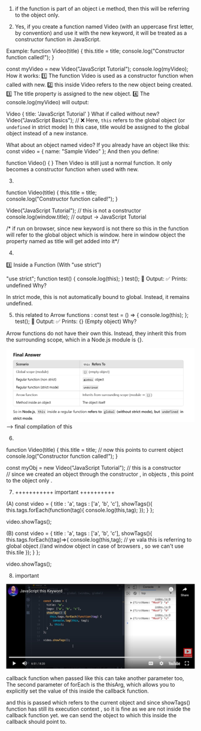 
1. if the function is part of an object i.e method, then this will be referring to the object only.

2. Yes, if you create a function named Video (with an uppercase first letter, by convention) and use it with the new keyword, it will be treated as a constructor function in JavaScript.

Example:
function Video(title) { 
    this.title = title; 
    console.log("Constructor function called!");
}

const myVideo = new Video("JavaScript Tutorial"); 
console.log(myVideo);
How it works:
1️⃣ The function Video is used as a constructor function when called with new.
2️⃣ this inside Video refers to the new object being created.
3️⃣ The title property is assigned to the new object.
4️⃣ The console.log(myVideo) will output:

Video { title: 'JavaScript Tutorial' }
What if called without new?
Video("JavaScript Basics"); // ❌ Here, `this` refers to the global object (or `undefined` in strict mode)
In this case, title would be assigned to the global object instead of a new instance.

What about an object named video?
If you already have an object like this:
const video = { name: "Sample Video" };
And then you define:

function Video() { }
Then Video is still just a normal function. It only becomes a constructor function when used with new.


3. 
function Video(title) { 
    this.title = title;   
    console.log("Constructor function called!");
}

Video("JavaScript Tutorial"); // this is not a constructor 
console.log(window.title);   // output -> JavaScript Tutorial

/* if run on browser, since new keyword is not there so this in the function
will refer to the global object which is window. here in window object 
the property named as title will get added into it*/


4. 
3️⃣ Inside a Function (With "use strict")

"use strict";
function test() {
    console.log(this);
}
test();
🔹 Output:
✅ Prints: undefined
Why?

In strict mode, this is not automatically bound to global.
Instead, it remains undefined.


5. this related to Arrow functions :
const test = () => {
    console.log(this);
};
test();
🔹 Output:
✅ Prints: {} (Empty object)
Why?

Arrow functions do not have their own this.
Instead, they inherit this from the surrounding scope, which in a Node.js module is {}.

![alt text](image.png) --> final compilation of this 

6. 
function Video(title) { 
    this.title = title; // now this points to current object
    console.log("Constructor function called!");
}

const myObj = new Video("JavaScript Tutorial"); // this is a constructor  
// since we created an object through the constructor , in objects , this 
point to the object only .


7. +++++++++++ important ++++++++++

(A)
const video = {
    title : 'a',
    tags : ['a', 'b', 'c'],
    showTags(){
        this.tags.forEach(function(tag){
            console.log(this,tag);
        });
    }
};

video.showTags();

(B)
const video = {
    title : 'a',
    tags : ['a', 'b', 'c'],
    showTags(){
        this.tags.forEach((tag)=>{
            console.log(this,tag); // ye vala this is referring to global object 
            //and window object in case of browsers , so we can't use this.tile
        });
    }
};

video.showTags();


8. important 

![alt text](<WhatsApp Image 2025-02-13 at 21.49.23_f5ee177f.jpg>)

callback function when passed like this can take another parameter too, The second parameter of forEach is the thisArg, which allows you to explicitly set the value of this inside the callback function.

and this is passed which refers to the current object and since showTags() function has still its execution context , so it is fine as we are not inside the callback function yet. 
we can send the object to which this inside the callback should point to.




